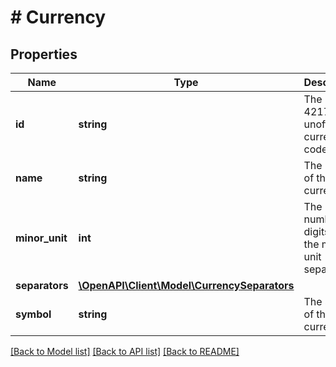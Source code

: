 # # Currency

## Properties

Name | Type | Description | Notes
------------ | ------------- | ------------- | -------------
**id** | **string** | The ISO 4217 or unofficial currency code. | [optional]
**name** | **string** | The name of the currency. | [optional]
**minor_unit** | **int** | The number of digits after the minor unit separator. | [optional]
**separators** | [**\OpenAPI\Client\Model\CurrencySeparators**](CurrencySeparators.md) |  | [optional]
**symbol** | **string** | The symbol of the currency. | [optional]

[[Back to Model list]](../../README.md#models) [[Back to API list]](../../README.md#endpoints) [[Back to README]](../../README.md)
